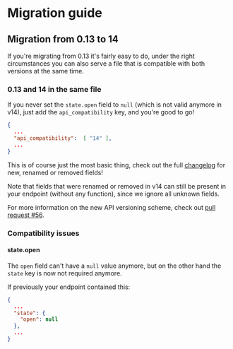 # Migration guide

## Migration from 0.13 to 14

If you're migrating from 0.13 it's fairly easy to do, under the right circumstances you can also serve a file that is compatible with both versions at the same time.

### 0.13 and 14 in the same file
If you never set the `state.open` field to `null` (which is not valid anymore in v14), just add the `api_compatibility` key, and you're good to go!

```json
{
  ...
  "api_compatibility":  [ "14" ],
  ...
}
```
This is of course just the most basic thing, check out the full [changelog](./CHANGELOG.md) for new, renamed or removed fields!

Note that fields that were renamed or removed in v14 can still be present in your endpoint (without any function), since we ignore all unknown fields.

For more information on the new API versioning scheme, check out [pull request #56](https://github.com/SpaceApi/schema/pull/56).


### Compatibility issues

#### state.open

The `open` field can't have a `null` value anymore, but on the other hand the `state` key is now not required anymore.

If previously your endpoint contained this:

```json
{
  ...
  "state": {
    "open": null
  },
  ...
}
```
